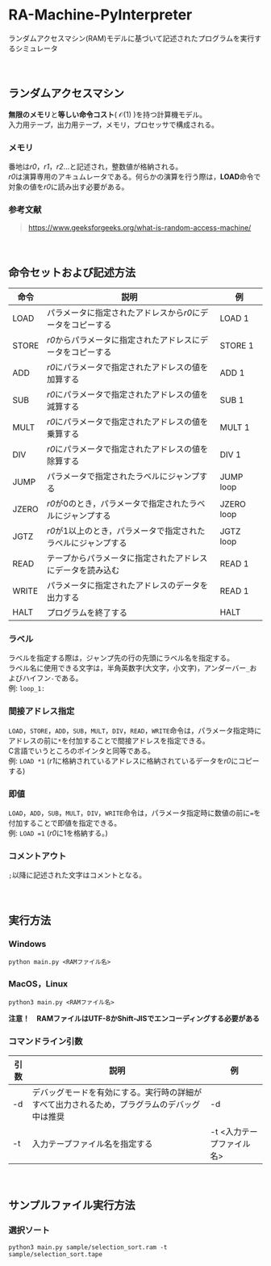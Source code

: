 # RA-Machine-PyInterpreter
ランダムアクセスマシン(RAM)モデルに基づいて記述されたプログラムを実行するシミュレータ

　
## ランダムアクセスマシン
**無限のメモリ**と**等しい命令コスト**( $\mathcal{O}(1)$ )を持つ計算機モデル。  
入力用テープ，出力用テープ，メモリ，プロセッサで構成される。  

### メモリ
番地は*r0*，*r1*，*r2*…と記述され，整数値が格納される。  
*r0*は演算専用のアキュムレータである。何らかの演算を行う際は，**LOAD**命令で対象の値を*r0*に読み出す必要がある。

### 参考文献
> https://www.geeksforgeeks.org/what-is-random-access-machine/

　
## 命令セットおよび記述方法
| 命令 | 説明 | 例 |
| ---- | ---- | ---- |
| LOAD | パラメータに指定されたアドレスから*r0*にデータをコピーする | LOAD 1 |
| STORE | *r0*からパラメータに指定されたアドレスにデータをコピーする | STORE 1 |
| ADD | *r0*にパラメータで指定されたアドレスの値を加算する | ADD 1 |
| SUB | *r0*にパラメータで指定されたアドレスの値を減算する | SUB 1 |
| MULT | *r0*にパラメータで指定されたアドレスの値を乗算する | MULT 1 |
| DIV | *r0*にパラメータで指定されたアドレスの値を除算する | DIV 1 |
| JUMP | パラメータで指定されたラベルにジャンプする | JUMP loop |
| JZERO | *r0*が0のとき，パラメータで指定されたラベルにジャンプする | JZERO loop |
| JGTZ | *r0*が1以上のとき，パラメータで指定されたラベルにジャンプする | JGTZ loop |
| READ | テープからパラメータに指定されたアドレスにデータを読み込む | READ 1 |
| WRITE | パラメータに指定されたアドレスのデータを出力する | READ 1 |
| HALT | プログラムを終了する | HALT |

### ラベル
ラベルを指定する際は，ジャンプ先の行の先頭にラベル名を指定する。  
ラベル名に使用できる文字は，半角英数字(大文字，小文字)，アンダーバー`_`およびハイフン`-`である。  
例: `loop_1:`　

### 間接アドレス指定
`LOAD`，`STORE`，`ADD`，`SUB`，`MULT`，`DIV`，`READ`，`WRITE`命令は，パラメータ指定時にアドレスの前に`*`を付加することで間接アドレスを指定できる。  
C言語でいうところのポインタと同等である。  
例: `LOAD *1` (*r1*に格納されているアドレスに格納されているデータを*r0*にコピーする)

### 即値
`LOAD`，`ADD`，`SUB`，`MULT`，`DIV`，`WRITE`命令は，パラメータ指定時に数値の前に`=`を付加することで即値を指定できる。  
例: `LOAD =1` (*r0*に1を格納する。)

### コメントアウト
`;`以降に記述された文字はコメントとなる。

　
## 実行方法
### Windows
```
python main.py <RAMファイル名>
```

### MacOS，Linux
```
python3 main.py <RAMファイル名>
```
**注意！　RAMファイルはUTF-8かShift-JISでエンコーディングする必要がある**

### コマンドライン引数
| 引数 | 説明 | 例 |
| ---- | ---- | ---- |
| -d | デバッグモードを有効にする。実行時の詳細がすべて出力されるため，プラグラムのデバッグ中は推奨 | -d |
| -t | 入力テープファイル名を指定する | -t <入力テープファイル名> |

　
## サンプルファイル実行方法
### 選択ソート
```
python3 main.py sample/selection_sort.ram -t sample/selection_sort.tape
```
